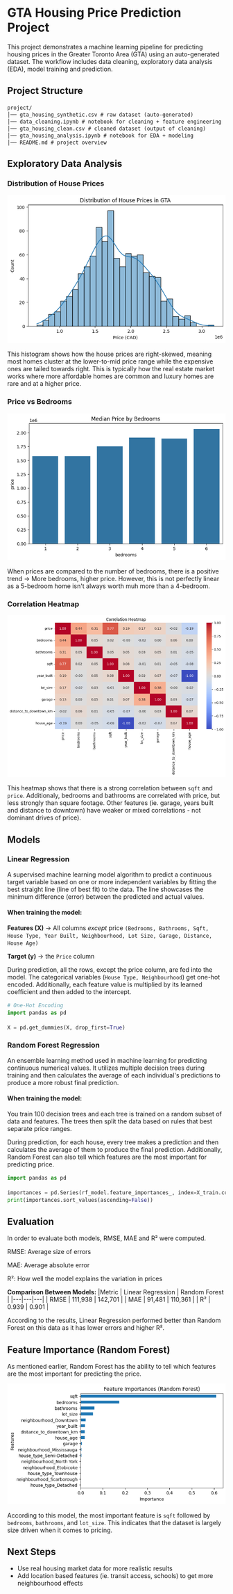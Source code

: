 # GTA Housing Price Prediction Project
This project demonstrates a machine learning pipeline for predicting housing prices in the Greater Toronto Area (GTA) using an auto-generated dataset. The workflow includes data cleaning, exploratory data analysis (EDA), model training and prediction. 

## Project Structure
```
project/
│── gta_housing_synthetic.csv # raw dataset (auto-generated)
│── data_cleaning.ipynb # notebook for cleaning + feature engineering
│── gta_housing_clean.csv # cleaned dataset (output of cleaning)
│── gta_housing_analysis.ipynb # notebook for EDA + modeling
│── README.md # project overview
```
## Exploratory Data Analysis
### Distribution of House Prices
![Distribution of House Prices](distribution_of_house_prices.png)

This histogram shows how the house prices are right-skewed, meaning most homes cluster at the lower-to-mid price range while the expensive ones are tailed towards right. This is typically how the real estate market works where more affordable homes are common and luxury homes are rare and at a higher price. 

### Price vs Bedrooms 
![Price vs bedrooms ](median_price.png)

When prices are compared to the number of bedrooms, there is a positive trend -> More bedrooms, higher price. However, this is not perfectly linear as a 5-bedroom home isn't always worth muh more than a 4-bedroom. 

### Correlation Heatmap
![Correlation Heatmap](correlation_heatmap.png)

This heatmap shows that there is a strong correlation between ```sqft``` and ```price```. Additionaly, bedrooms and bathrooms are correlated with price, but less strongly than square footage. Other features (ie. garage, years built and distance to downtown) have weaker or mixed correlations - not dominant drives of price). 

## Models
### Linear Regression
A supervised machine learning model algorithm to predict a continuous target variable based on one or more independent variables by fitting the best straight line (line of best fit) to the data. The line showcases the minimum difference (error) between the predicted and actual values. 
#### When training the model:
  **Features (X)** -> All columns *except* price ```(Bedrooms, Bathrooms, Sqft, House Type, Year Built, Neighbourhood, Lot Size, Garage, Distance, House Age)``` 
  
  **Target (y)** -> the ```Price``` column 

  During prediction, all the rows, except the price column, are fed into the model. The categorical variables (```House Type, Neighbourhood```) get one-hot encoded. Additionally, each feature value is multiplied by its learned coefficient and then added to the intercept.
  ```python
  # One-Hot Encoding
  import pandas as pd
  
  X = pd.get_dummies(X, drop_first=True)
  ```
### Random Forest Regression
An ensemble learning method used in machine learning for predicting continuous numerical values. It utilizes multiple decision trees during training and then calculates the average of each individual's predictions to produce a more robust final prediction.
#### When training the model:
You train 100 decision trees and each tree is trained on a random subset of data and features. The trees then split the data based on rules that best separate price ranges. 

During prediction, for each house, every tree makes a prediction and then calculates the average of them to produce the final prediction. Additionally, Random Forest can also tell which features are the most important for predicting price.
```python
import pandas as pd

importances = pd.Series(rf_model.feature_importances_, index=X_train.columns)
print(importances.sort_values(ascending=False))
```

## Evaluation
In order to evaluate both models, RMSE, MAE and R² were computed. 

RMSE: Average size of errors

MAE: Average absolute error 

R²: How well the model explains the variation in prices

**Comparison Between Models:**
|Metric | Linear Regression | Random Forest |
|---|---|---|
| RMSE | 111,938 | 142,701 |
| MAE | 91,481 | 110,361 |
| R² | 0.939 | 0.901 |

According to the results, Linear Regression performed better than Random Forest on this data as it has lower errors and higher R².


## Feature Importance (Random Forest)

As mentioned earlier, Random Forest has the ability to tell which features are the most important for predicting the price. 


![Feature Importance](feature_importance.png)

According to this model, the most important feature is ```sqft``` followed by ```bedrooms```, ```bathrooms```, and ```lot_size```. This indicates that the dataset is largely size driven when it comes to pricing. 


## Next Steps
* Use real housing market data for more realistic results
* Add location based features (ie. transit access, schools) to get more neighbourhood effects
